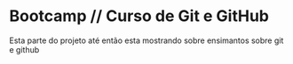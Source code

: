 # Bootcamp // Curso de Git e GitHub

Esta parte do projeto até então esta mostrando sobre ensimantos sobre git e github
